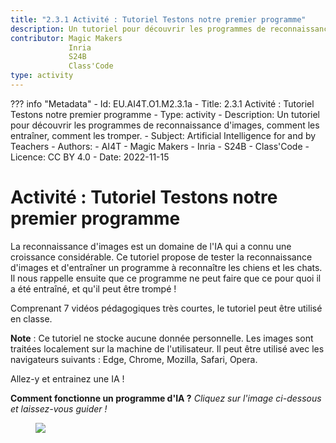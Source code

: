 ```yaml
---
title: "2.3.1 Activité : Tutoriel Testons notre premier programme"
description: Un tutoriel pour découvrir les programmes de reconnaissance d'images, comment les entraîner, comment les tromper.
contributor: Magic Makers
             Inria
             S24B
             Class'Code  
type: activity
---
```

??? info "Metadata"
    - Id: EU.AI4T.O1.M2.3.1a
    - Title: 2.3.1 Activité : Tutoriel Testons notre premier programme
    - Type: activity
    - Description: Un tutoriel pour découvrir les programmes de reconnaissance d'images, comment les entraîner, comment les tromper.
    - Subject: Artificial Intelligence for and by Teachers
    - Authors:
        - AI4T 
        - Magic Makers
        - Inria
        - S24B
        - Class'Code
    - Licence: CC BY 4.0
    - Date: 2022-11-15

# Activité : Tutoriel Testons notre premier programme

La reconnaissance d'images est un domaine de l'IA qui a connu une croissance considérable. Ce tutoriel propose de tester la reconnaissance d'images et d'entraîner un programme à reconnaître les chiens et les chats. Il nous rappelle ensuite que ce programme ne peut faire que ce pour quoi il a été entraîné, et qu'il peut être trompé !

Comprenant 7 vidéos pédagogiques très courtes, le tutoriel peut être utilisé en classe.

**Note** : Ce tutoriel ne stocke aucune donnée personnelle. Les images sont traitées localement sur la machine de l'utilisateur. Il peut être utilisé avec les navigateurs suivants : Edge, Chrome, Mozilla, Safari, Opera.

Allez-y et entrainez une IA !

**Comment fonctionne un programme d'IA ?**
_Cliquez sur l'image ci-dessous et laissez-vous guider !_

<a href="https://pixees.fr/classcodeiai/app/tuto1/" target="_blank"><figure>
  <img src="Images/Tuto-M1-FirstProgram-FR.png" />
</figure></a>
